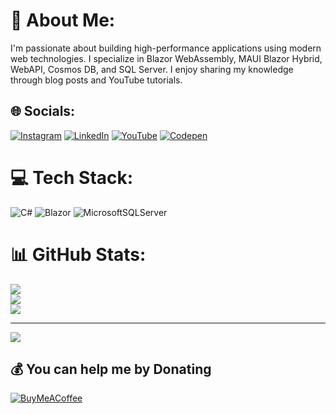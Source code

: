 # 💫 About Me:
I'm passionate about building high-performance applications using modern web technologies. I specialize in Blazor WebAssembly, MAUI Blazor Hybrid, WebAPI, Cosmos DB, and SQL Server. I enjoy sharing my knowledge through blog posts and YouTube tutorials.


## 🌐 Socials:
[![Instagram](https://img.shields.io/badge/Instagram-%23E4405F.svg?logo=Instagram&logoColor=white)](https://instagram.com/rijalsailesh_) [![LinkedIn](https://img.shields.io/badge/LinkedIn-%230077B5.svg?logo=linkedin&logoColor=white)](https://linkedin.com/in/saileshrijal) [![YouTube](https://img.shields.io/badge/YouTube-%23FF0000.svg?logo=YouTube&logoColor=white)](https://youtube.com/@rijalsailesh) [![Codepen](https://img.shields.io/badge/Codepen-000000?style=for-the-badge&logo=codepen&logoColor=white)](https://codepen.io/saileshrijal) 

# 💻 Tech Stack:
![C#](https://img.shields.io/badge/c%23-%23239120.svg?style=for-the-badge&logo=csharp&logoColor=white) ![Blazor](https://img.shields.io/badge/blazor-%235C2D91.svg?style=for-the-badge&logo=blazor&logoColor=white) ![MicrosoftSQLServer](https://img.shields.io/badge/Microsoft%20SQL%20Server-CC2927?style=for-the-badge&logo=microsoft%20sql%20server&logoColor=white)
# 📊 GitHub Stats:
![](https://github-readme-stats.vercel.app/api?username=saileshrijal&theme=dark&hide_border=false&include_all_commits=false&count_private=false)<br/>
![](https://github-readme-streak-stats.herokuapp.com/?user=saileshrijal&theme=dark&hide_border=false)<br/>
![](https://github-readme-stats.vercel.app/api/top-langs/?username=saileshrijal&theme=dark&hide_border=false&include_all_commits=false&count_private=false&layout=compact)

---
[![](https://visitcount.itsvg.in/api?id=saileshrijal&icon=0&color=0)](https://visitcount.itsvg.in)

  ## 💰 You can help me by Donating
  [![BuyMeACoffee](https://img.shields.io/badge/Buy%20Me%20a%20Coffee-ffdd00?style=for-the-badge&logo=buy-me-a-coffee&logoColor=black)](https://buymeacoffee.com/saileshrijal) 

  
<!-- Proudly created with GPRM ( https://gprm.itsvg.in ) -->
